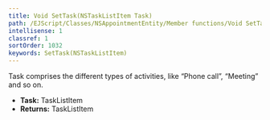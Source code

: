 ```yaml
---
title: Void SetTask(NSTaskListItem Task)
path: /EJScript/Classes/NSAppointmentEntity/Member functions/Void SetTask(NSTaskListItem p_0)
intellisense: 1
classref: 1
sortOrder: 1032
keywords: SetTask(NSTaskListItem)
---
```



Task comprises the different types of activities, like “Phone call”, “Meeting” and so on.



* **Task:** TaskListItem
* **Returns:** TaskListItem


